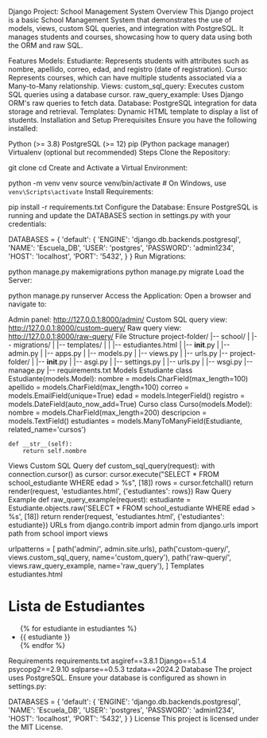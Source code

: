 Django Project: School Management System
Overview
This Django project is a basic School Management System that demonstrates the use of models, views, custom SQL queries, and integration with PostgreSQL. It manages students and courses, showcasing how to query data using both the ORM and raw SQL.

Features
Models:
Estudiante: Represents students with attributes such as nombre, apellido, correo, edad, and registro (date of registration).
Curso: Represents courses, which can have multiple students associated via a Many-to-Many relationship.
Views:
custom_sql_query: Executes custom SQL queries using a database cursor.
raw_query_example: Uses Django ORM's raw queries to fetch data.
Database: PostgreSQL integration for data storage and retrieval.
Templates: Dynamic HTML template to display a list of students.
Installation and Setup
Prerequisites
Ensure you have the following installed:

Python (>= 3.8)
PostgreSQL (>= 12)
pip (Python package manager)
Virtualenv (optional but recommended)
Steps
Clone the Repository:

git clone <repository-url>
cd <repository-folder>
Create and Activate a Virtual Environment:

python -m venv venv
source venv/bin/activate  # On Windows, use `venv\Scripts\activate`
Install Requirements:

pip install -r requirements.txt
Configure the Database: Ensure PostgreSQL is running and update the DATABASES section in settings.py with your credentials:

DATABASES = {
    'default': {
        'ENGINE': 'django.db.backends.postgresql',
        'NAME': 'Escuela_DB',
        'USER': 'postgres',
        'PASSWORD': 'admin1234',
        'HOST': 'localhost',
        'PORT': '5432',
    }
}
Run Migrations:

python manage.py makemigrations
python manage.py migrate
Load the Server:

python manage.py runserver
Access the Application: Open a browser and navigate to:

Admin panel: http://127.0.0.1:8000/admin/
Custom SQL query view: http://127.0.0.1:8000/custom-query/
Raw query view: http://127.0.0.1:8000/raw-query/
File Structure
project-folder/
|-- school/
|   |-- migrations/
|   |-- templates/
|   |   |-- estudiantes.html
|   |-- __init__.py
|   |-- admin.py
|   |-- apps.py
|   |-- models.py
|   |-- views.py
|   |-- urls.py
|-- project-folder/
|   |-- __init__.py
|   |-- asgi.py
|   |-- settings.py
|   |-- urls.py
|   |-- wsgi.py
|-- manage.py
|-- requirements.txt
Models
Estudiante
class Estudiante(models.Model):
    nombre = models.CharField(max_length=100)
    apellido = models.CharField(max_length=100)
    correo = models.EmailField(unique=True)
    edad = models.IntegerField()
    registro = models.DateField(auto_now_add=True)
Curso
class Curso(models.Model):
    nombre = models.CharField(max_length=200)
    descripcion = models.TextField()
    estudiantes = models.ManyToManyField(Estudiante, related_name='cursos')

    def __str__(self):
        return self.nombre
Views
Custom SQL Query
def custom_sql_query(request):
    with connection.cursor() as cursor:
        cursor.execute("SELECT * FROM school_estudiante WHERE edad > %s", [18])
        rows = cursor.fetchall()
    return render(request, 'estudiantes.html', {'estudiantes': rows})
Raw Query Example
def raw_query_example(request):
    estudiante = Estudiante.objects.raw('SELECT * FROM school_estudiante WHERE edad > %s', [18])
    return render(request, 'estudiantes.html', {'estudiantes': estudiante})
URLs
from django.contrib import admin
from django.urls import path
from school import views

urlpatterns = [
    path('admin/', admin.site.urls),
    path('custom-query/', views.custom_sql_query, name='custom_query'),
    path('raw-query/', views.raw_query_example, name='raw_query'),
]
Templates
estudiantes.html
<!DOCTYPE html>
<html lang="en">
<head>
    <meta charset="UTF-8">
    <meta name="viewport" content="width=device-width, initial-scale=1.0">
    <title>Lista de Estudiantes</title>
</head>
<body>
    <h1>Lista de Estudiantes</h1>
    <ul>
        {% for estudiante in estudiantes %}
            <li>{{ estudiante }}</li>
        {% endfor %}
    </ul>
</body>
</html>
Requirements
requirements.txt
asgiref==3.8.1
Django==5.1.4
psycopg2==2.9.10
sqlparse==0.5.3
tzdata==2024.2
Database
The project uses PostgreSQL. Ensure your database is configured as shown in settings.py:

DATABASES = {
    'default': {
        'ENGINE': 'django.db.backends.postgresql',
        'NAME': 'Escuela_DB',
        'USER': 'postgres',
        'PASSWORD': 'admin1234',
        'HOST': 'localhost',
        'PORT': '5432',
    }
}
License
This project is licensed under the MIT License.